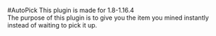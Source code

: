 #AutoPick
This plugin is made for 1.8-1.16.4
<br>
The purpose of this plugin is to give you the item you mined instantly instead of waiting to pick it up.
